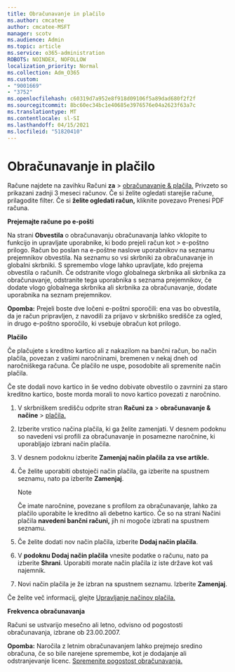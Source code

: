```yaml
---
title: Obračunavanje in plačilo
ms.author: cmcatee
author: cmcatee-MSFT
manager: scotv
ms.audience: Admin
ms.topic: article
ms.service: o365-administration
ROBOTS: NOINDEX, NOFOLLOW
localization_priority: Normal
ms.collection: Adm_O365
ms.custom:
- "9001669"
- "3752"
ms.openlocfilehash: c60319d7a952e8f918d09106f5a89dad680f2f2f
ms.sourcegitcommit: 8bc60ec34bc1e40685e3976576e04a2623f63a7c
ms.translationtype: MT
ms.contentlocale: sl-SI
ms.lasthandoff: 04/15/2021
ms.locfileid: "51820410"
---
```

# <a name="billing-and-payment"></a>Obračunavanje in plačilo

Račune najdete na zavihku Računi **za**  >  [obračunavanje & plačila.](https://go.microsoft.com/fwlink/p/?linkid=848039)  Privzeto so prikazani zadnji 3 meseci računov.  Če si želite ogledati starejše račune, prilagodite filter.  Če si **želite ogledati račun,** kliknite povezavo Prenesi PDF računa.

**Prejemajte račune po e-pošti**

Na strani **Obvestila** o obračunavanju obračunavanja lahko vklopite to funkcijo in upravljate uporabnike, ki bodo prejeli račun kot  >  [](https://go.microsoft.com/fwlink/p/?linkid=853212) e-poštno  prilogo. Račun bo poslan na e-poštne naslove uporabnikov na seznamu prejemnikov obvestila. Na seznamu so vsi skrbniki za obračunavanje in globalni skrbniki.  S spremembo vloge lahko upravljate, kdo prejema obvestila o računih.  Če odstranite vlogo globalnega skrbnika ali skrbnika za obračunavanje, odstranite tega uporabnika s seznama prejemnikov, če dodate vlogo globalnega skrbnika ali skrbnika za obračunavanje, dodate uporabnika na seznam prejemnikov.

**Opomba:** Prejeli boste dve ločeni e-poštni sporočili: ena vas bo obvestila, da je račun pripravljen, z navodili za prijavo v skrbniško središče za ogled, in drugo e-poštno sporočilo, ki vsebuje obračun kot prilogo.

**Plačilo**

Če plačujete s kreditno kartico ali z nakazilom na bančni račun, bo način plačila, povezan z vašimi naročninami, bremenen v nekaj dneh od naročniškega računa. Če plačilo ne uspe, posodobite ali spremenite način plačila.

Če ste dodali novo kartico in še vedno dobivate obvestilo o zavrnini za staro kreditno kartico, boste morda morali to novo kartico povezati z naročnino.

1. V skrbniškem središču odprite stran **Računi za**  >  **obračunavanje & načine**  >  [plačila.](https://go.microsoft.com/fwlink/p/?linkid=2018806)

2. Izberite vrstico načina plačila, ki ga želite zamenjati. V desnem podoknu so navedeni vsi profili za obračunavanje in posamezne naročnine, ki uporabljajo izbrani način plačila.

3. V desnem podoknu izberite **Zamenjaj način plačila za vse artikle.**

4. Če želite uporabiti obstoječi način plačila, ga izberite na spustnem seznamu, nato pa izberite **Zamenjaj**.

    > [!NOTE]
    > Če imate naročnine, povezane s profilom za obračunavanje, lahko za plačilo uporabite le kreditno ali debetno kartico. Če so na strani Načini plačila **navedeni bančni računi,** jih ni mogoče izbrati na spustnem seznamu.

5. Če želite dodati nov način plačila, izberite **Dodaj način plačila**.

6. V **podoknu Dodaj način plačila** vnesite podatke o računu, nato pa izberite **Shrani**. Uporabiti morate način plačila iz iste države kot vaš najemnik.

7. Novi način plačila je že izbran na spustnem seznamu. Izberite **Zamenjaj**.

Če želite več informacij, glejte [Upravljanje načinov plačila.](https://docs.microsoft.com/microsoft-365/commerce/billing-and-payments/manage-payment-methods)

**Frekvenca obračunavanja**

Računi se ustvarijo mesečno ali letno, odvisno od pogostosti obračunavanja, izbrane ob 23.00.2007.  

**Opomba:** Naročila z letnim obračunavanjem lahko prejmejo sredino obračuna, če so bile narejene spremembe, kot je dodajanje ali odstranjevanje licenc. [Spremenite pogostost obračunavanja.](https://docs.microsoft.com/microsoft-365/commerce/billing-and-payments/change-payment-frequency)
